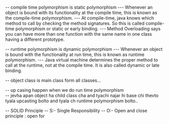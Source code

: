 -- compile time polymorphism is static polymorphism 
--- Whenever an object is bound with its functionality at the compile time, this is known as the compile-time polymorphism.
--- At compile-time, java knows which method to call by checking the method signatures. So this is called compile-time polymorphism or static or early binding.
--- Method Overloading says you can have more than one function with the same name in one class having a different prototype.

-- runtime polymorphism is dynamic polymorphism 
--- Whenever an object is bound with the functionality at run time, this is known as runtime polymorphism.
--- Java virtual machine determines the proper method to call at the runtime, not at the compile time. It is also called dynamic or late binding.

-- object class is main class form all classes... 

-- up casing happen when we do run time polymorphism  
-- jevha apan object ha child class cha and tyachi najar hi base chi thevto tyala 
upcasting bolto and tyala ch runtime polymorphism bolto..

-- SOLID Principle 
-- S:- Single Responsibility 
-- O:- Open and close principle  : open for 
